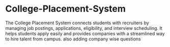 # College-Placement-System
The College Placement System connects students with recruiters by managing job postings, applications, eligibility, and interview scheduling. It helps students apply easily and provides companies with a streamlined way to hire talent from campus.
also adding company wise questions 
